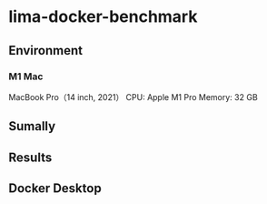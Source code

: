 # lima-docker-benchmark

## Environment
### M1 Mac

MacBook Pro（14 inch, 2021）
CPU: Apple M1 Pro
Memory: 32 GB

## Sumally

## Results
## Docker Desktop